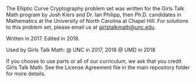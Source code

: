 The Elliptic Curve Cryptography problem set was written for the Girls Talk Math program by Josh Kiers and Dr. Ian Philipp, 
then Ph.D. candidates in Mathematics at the University of North Carolina at Chapel Hill. For solutions to this problem set, please email us at girlstalkmath@unc.edu.

Written in 2017. Edited in 2018. 

Used by Girls Talk Math:
@ UNC in 2017, 2018
@ UMD in 2018

If you choose to use parts or all of our curriculum, we ask that you credit Girls Talk Math. See the License Agreement file in the main repository folder for more details. 
